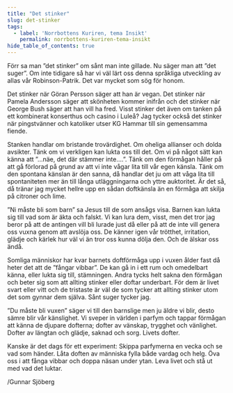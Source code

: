 ```yaml
---
title: "Det stinker"
slug: det-stinker
tags:
  - label: 'Norrbottens Kuriren, tema Insikt'
    permalink: norrbottens-kuriren-tema-insikt
hide_table_of_contents: true
---
```

Förr sa man ”det stinker” om sånt man inte gillade. Nu säger man att ”det suger”. Om inte tidigare så har vi väl lärt oss denna språkliga utveckling av allas vår Robinson-Patrik. Det var mycket som sög för honom. 

<!--truncate-->

Det stinker när Göran Persson säger att han är vegan. Det stinker när Pamela Andersson säger att skönheten kommer inifrån och det stinker när George Bush säger att han vill ha fred. Visst stinker det även om tanken på ett kombinerat konserthus och casino i Luleå? Jag tycker också det stinker när pingstvänner och katoliker utser KG Hammar till sin gemensamma fiende.

Stanken handlar om bristande trovärdighet. Om oheliga allianser och dolda avsikter. Tänk om vi verkligen kan lukta oss till det. Om vi på något sätt kan känna att ”…näe, det där stämmer inte….”. Tänk om den förmågan håller på att gå förlorad på grund av att vi inte vågar lita till vår egen känsla. Tänk om den spontana känslan är den sanna, då handlar det ju om att våga lita till spontaniteten mer än till långa utläggningarna och yttre auktoritet. Är det så, då tränar jag mycket hellre upp en sådan doftkänsla än en förmåga att skilja på citroner och lime. 

”Ni måste bli som barn” sa Jesus till de som ansågs visa. Barnen kan lukta sig till vad som är äkta och falskt. Vi kan lura dem, visst, men det tror jag beror på att de antingen vill bli lurade just då eller på att de inte vill genera oss vuxna genom att avslöja oss. De känner igen vår trötthet, irritation, glädje och kärlek hur väl vi än tror oss kunna dölja den. Och de älskar oss ändå.

Somliga människor har kvar barnets doftförmåga upp i vuxen ålder fast då heter det att de ”fångar vibbar”. De kan gå in i ett rum och omedelbart känna, eller lukta sig till, stämningen. Andra tycks helt sakna den förmågan och beter sig som att allting stinker eller doftar underbart. För dem är livet svart eller vitt och de tristaste är väl de som tycker att allting stinker utom det som gynnar dem själva. Sånt suger tycker jag.

”Du måste bli vuxen” säger vi till den barnslige men ju äldre vi blir, desto sämre blir vår känslighet. Vi sveper in världen i parfym och tappar förmågan att känna de djupare dofterna; dofter av vänskap, trygghet och vänlighet. Dofter av längtan och glädje, saknad och sorg. Livets dofter.

Kanske är det dags för ett experiment: Skippa parfymerna en vecka och se vad som händer. Låta doften av människa fylla både vardag och helg. Öva oss i att fånga vibbar och doppa näsan under ytan. Leva livet och stå ut med vad det luktar.

/Gunnar Sjöberg
